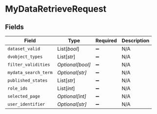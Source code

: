 # MyDataRetrieveRequest


## Fields

| Field                | Type                 | Required             | Description          |
| -------------------- | -------------------- | -------------------- | -------------------- |
| `dataset_valid`      | List[*bool*]         | :heavy_minus_sign:   | N/A                  |
| `dvobject_types`     | List[*str*]          | :heavy_minus_sign:   | N/A                  |
| `filter_validities`  | *Optional[bool]*     | :heavy_minus_sign:   | N/A                  |
| `mydata_search_term` | *Optional[str]*      | :heavy_minus_sign:   | N/A                  |
| `published_states`   | List[*str*]          | :heavy_minus_sign:   | N/A                  |
| `role_ids`           | List[*int*]          | :heavy_minus_sign:   | N/A                  |
| `selected_page`      | *Optional[int]*      | :heavy_minus_sign:   | N/A                  |
| `user_identifier`    | *Optional[str]*      | :heavy_minus_sign:   | N/A                  |